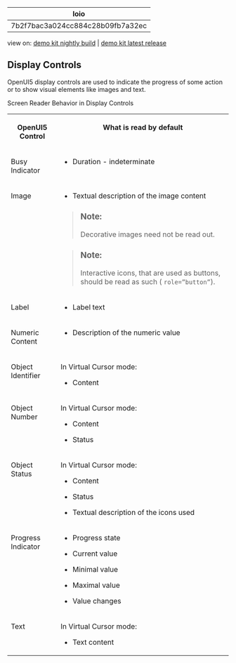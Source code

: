 <!-- loio7b2f7bac3a024cc884c28b09fb7a32ec -->

| loio |
| -----|
| 7b2f7bac3a024cc884c28b09fb7a32ec |

<div id="loio">

view on: [demo kit nightly build](https://openui5nightly.hana.ondemand.com/#/topic/7b2f7bac3a024cc884c28b09fb7a32ec) | [demo kit latest release](https://openui5.hana.ondemand.com/#/topic/7b2f7bac3a024cc884c28b09fb7a32ec)</div>

## Display Controls

OpenUI5 display controls are used to indicate the progress of some action or to show visual elements like images and text.

<a name="loio7b2f7bac3a024cc884c28b09fb7a32ec__table_mv5_wrs_xw"/>Screen Reader Behavior in Display Controls


<table>
<tr>
<th valign="top">

 OpenUI5 Control



</th>
<th valign="top">

What is read by default



</th>
</tr>
<tr>
<td valign="top">

Busy Indicator



</td>
<td valign="top">

-   Duration - indeterminate




</td>
</tr>
<tr>
<td valign="top">

Image



</td>
<td valign="top">

-   Textual description of the image content


> ### Note:  
> Decorative images need not be read out.

> ### Note:  
> Interactive icons, that are used as buttons, should be read as such \( `role=”button”`\).



</td>
</tr>
<tr>
<td valign="top">

Label



</td>
<td valign="top">

-   Label text




</td>
</tr>
<tr>
<td valign="top">

Numeric Content



</td>
<td valign="top">

-   Description of the numeric value




</td>
</tr>
<tr>
<td valign="top">

Object Identifier



</td>
<td valign="top">

In Virtual Cursor mode:

-   Content




</td>
</tr>
<tr>
<td valign="top">

Object Number



</td>
<td valign="top">

In Virtual Cursor mode:

-   Content

-   Status




</td>
</tr>
<tr>
<td valign="top">

Object Status



</td>
<td valign="top">

In Virtual Cursor mode:

-   Content

-   Status

-   Textual description of the icons used




</td>
</tr>
<tr>
<td valign="top">

Progress Indicator



</td>
<td valign="top">

-   Progress state

-   Current value

-   Minimal value

-   Maximal value

-   Value changes




</td>
</tr>
<tr>
<td valign="top">

Text



</td>
<td valign="top">

In Virtual Cursor mode:

-   Text content




</td>
</tr>
</table>


